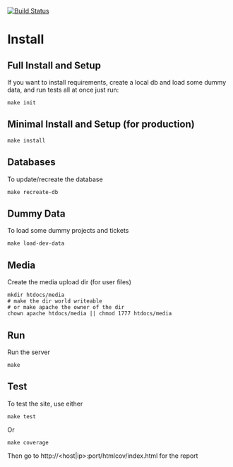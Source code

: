 [![Build Status](https://travis-ci.org/PSU-OIT-ARC/traq.svg?branch=master)](https://travis-ci.org/PSU-OIT-ARC/traq)

# Install

## Full Install and Setup
If you want to install requirements, create a local db and load
some dummy data, and run tests all at once just run:

    make init

## Minimal Install and Setup (for production)

    make install

## Databases
To update/recreate the database

    make recreate-db

## Dummy Data
To load some dummy projects and tickets

    make load-dev-data

## Media
Create the media upload dir (for user files)

    mkdir htdocs/media
    # make the dir world writeable
    # or make apache the owner of the dir
    chown apache htdocs/media || chmod 1777 htdocs/media

## Run
Run the server

    make

## Test
To test the site, use either

    make test

Or

    make coverage

Then go to http://<host|ip>:port/htmlcov/index.html for the report
